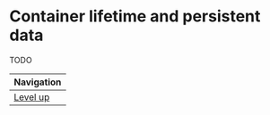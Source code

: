 # Container lifetime and persistent data #

TODO

| Navigation               |
| ------------------------ |
| [Level up](../README.md) |
